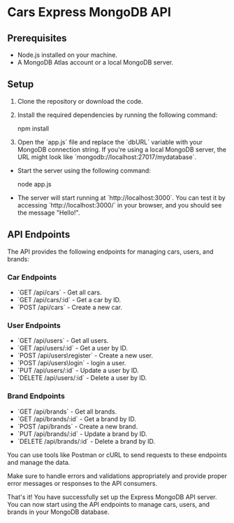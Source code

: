 
Cars Express MongoDB API
===================

Prerequisites
-------------

*   Node.js installed on your machine.
*   A MongoDB Atlas account or a local MongoDB server.

Setup
-----

1.  Clone the repository or download the code.
2.  Install the required dependencies by running the following command:

    npm install

3.  Open the \`app.js\` file and replace the \`dbURL\` variable with your MongoDB connection string. If you're using a local MongoDB server, the URL might look like \`mongodb://localhost:27017/mydatabase\`.

*   Start the server using the following command:

    node app.js

*   The server will start running at \`http://localhost:3000\`. You can test it by accessing \`http://localhost:3000/\` in your browser, and you should see the message "Hello!".

API Endpoints
-------------

The API provides the following endpoints for managing cars, users, and brands:

### Car Endpoints

*   \`GET /api/cars\` - Get all cars.
*   \`GET /api/cars/:id\` - Get a car by ID.
*   \`POST /api/cars\` - Create a new car.

### User Endpoints

*   \`GET /api/users\` - Get all users.
*   \`GET /api/users/:id\` - Get a user by ID.
*   \`POST /api/users\register` - Create a new user.
*   \`POST /api/users\login` - login a user.
*   \`PUT /api/users/:id\` - Update a user by ID.
*   \`DELETE /api/users/:id\` - Delete a user by ID.

### Brand Endpoints

*   \`GET /api/brands\` - Get all brands.
*   \`GET /api/brands/:id\` - Get a brand by ID.
*   \`POST /api/brands\` - Create a new brand.
*   \`PUT /api/brands/:id\` - Update a brand by ID.
*   \`DELETE /api/brands/:id\` - Delete a brand by ID.

You can use tools like Postman or cURL to send requests to these endpoints and manage the data.

Make sure to handle errors and validations appropriately and provide proper error messages or responses to the API consumers.

That's it! You have successfully set up the Express MongoDB API server. You can now start using the API endpoints to manage cars, users, and brands in your MongoDB database.
